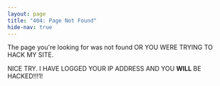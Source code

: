 ```yaml
---
layout: page
title: "404: Page Not Found"
hide-nav: true
---
```

The page you're looking for was not found OR YOU WERE TRYING TO HACK MY SITE.

NICE TRY. I HAVE LOGGED YOUR IP ADDRESS AND YOU **WILL** BE HACKED!!!1!
